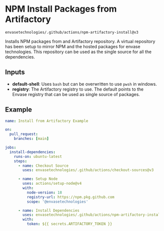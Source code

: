 # NPM Install Packages from Artifactory

`envasetechnologies/.github/actions/npm-artifactory-install@v3`

Installs NPM packages from and Artifactory repository. A virtual repository has been setup to mirror NPM and the hosted packages for envase technologies. This repository can be used as the single source for all the dependencies.

## Inputs
- **default-shell**: Uses `bash` but can be overwritten to use `pwsh` in windows.
- **registry**: The Artifactory registry to use. The default points to the Envase registry that can be used as single source of packages.

## Example

```yaml
name: Install from Artifactory Example

on:
  pull_request:
    branches: [main]

jobs:
  install-dependencies:
    runs-on: ubuntu-latest
    steps:
      - name: Checkout Source
        uses: envasetechnologies/.github/actions/checkout-sources@v3

      - name: Setup Node
        uses: actions/setup-node@v4
        with:
          node-version: 18
          registry-url: https://npm.pkg.github.com
          scope: '@envasetechnologies'

      - name: Install Dependencies
        uses: envasetechnologies/.github/actions/npm-artifactory-install@v3
        with:
          token: ${{ secrets.ARTIFACTORY_TOKEN }}
```

